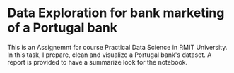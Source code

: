 # Data Exploration for bank marketing of a Portugal bank

This is an Assignemnt for course Practical Data Science in RMIT University. 
In this task, I prepare, clean and visualize a Portugal bank's dataset. 
A report is provided to have a summarize look for the notebook.

